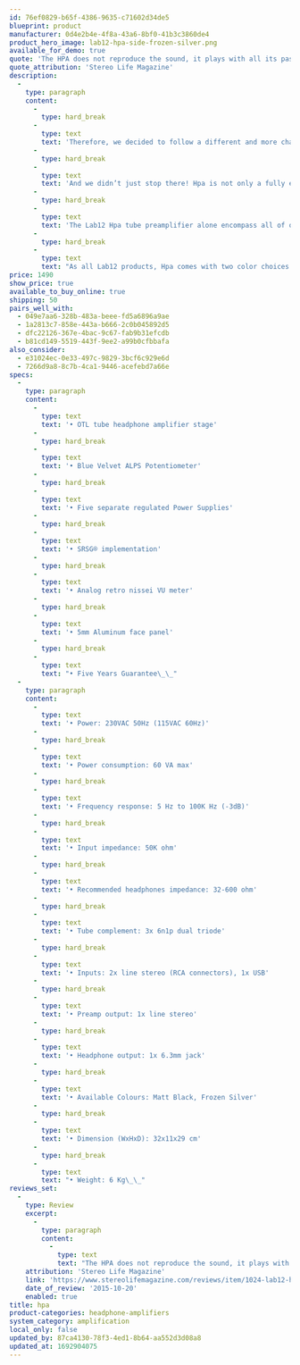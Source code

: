 ```yaml
---
id: 76ef0829-b65f-4386-9635-c71602d34de5
blueprint: product
manufacturer: 0d4e2b4e-4f8a-43a6-8bf0-41b3c3860de4
product_hero_image: lab12-hpa-side-frozen-silver.png
available_for_demo: true
quote: 'The HPA does not reproduce the sound, it plays with all its passion. Of course you can say that the violin is always controlled by man, but I believe that someone has also put a lot of heart into constructing this device. The HPA has a soul and it can be heard clearly.'
quote_attribution: 'Stereo Life Magazine'
description:
  -
    type: paragraph
    content:
      -
        type: hard_break
      -
        type: text
        text: 'Therefore, we decided to follow a different and more challenging path by designing Lab12 Hpa as a full blooded OTL tube headphone amplifier with the utmost transparent, musical and emotionally engaging heart.'
      -
        type: hard_break
      -
        type: text
        text: 'And we didn’t just stop there! Hpa is not only a fully enclosed state-of-the-art headphone system which includes a high-grade USB DAC, but it’s also a fully operational high-quality preamplifier with multiple inputs, including USB that can form the heart of any high-end play back system.'
      -
        type: hard_break
      -
        type: text
        text: 'The Lab12 Hpa tube preamplifier alone encompass all of our knowledge and know how and offers a performance that challenges preamplifiers costing many times the price and brings you a remarkable emotional connection to your music.'
      -
        type: hard_break
      -
        type: text
        text: "As all Lab12 products, Hpa comes with two color choices of glass blasting anodizing finish.\_\_"
price: 1490
show_price: true
available_to_buy_online: true
shipping: 50
pairs_well_with:
  - 049e7aa6-328b-483a-beee-fd5a6896a9ae
  - 1a2813c7-858e-443a-b666-2c0b045892d5
  - dfc22126-367e-4bac-9c67-fab9b31efcdb
  - b81cd149-5519-443f-9ee2-a99b0cfbbafa
also_consider:
  - e31024ec-0e33-497c-9829-3bcf6c929e6d
  - 7266d9a8-8c7b-4ca1-9446-acefebd7a66e
specs:
  -
    type: paragraph
    content:
      -
        type: text
        text: '• OTL tube headphone amplifier stage'
      -
        type: hard_break
      -
        type: text
        text: '• Blue Velvet ALPS Potentiometer'
      -
        type: hard_break
      -
        type: text
        text: '• Five separate regulated Power Supplies'
      -
        type: hard_break
      -
        type: text
        text: '• SRSG® implementation'
      -
        type: hard_break
      -
        type: text
        text: '• Analog retro nissei VU meter'
      -
        type: hard_break
      -
        type: text
        text: '• 5mm Aluminum face panel'
      -
        type: hard_break
      -
        type: text
        text: "• Five Years Guarantee\_\_"
  -
    type: paragraph
    content:
      -
        type: text
        text: '• Power: 230VAC 50Hz (115VAC 60Hz)'
      -
        type: hard_break
      -
        type: text
        text: '• Power consumption: 60 VA max'
      -
        type: hard_break
      -
        type: text
        text: '• Frequency response: 5 Hz to 100K Hz (-3dB)'
      -
        type: hard_break
      -
        type: text
        text: '• Input impedance: 50K ohm'
      -
        type: hard_break
      -
        type: text
        text: '• Recommended headphones impedance: 32-600 ohm'
      -
        type: hard_break
      -
        type: text
        text: '• Tube complement: 3x 6n1p dual triode'
      -
        type: hard_break
      -
        type: text
        text: '• Inputs: 2x line stereo (RCA connectors), 1x USB'
      -
        type: hard_break
      -
        type: text
        text: '• Preamp output: 1x line stereo'
      -
        type: hard_break
      -
        type: text
        text: '• Headphone output: 1x 6.3mm jack'
      -
        type: hard_break
      -
        type: text
        text: '• Available Colours: Matt Black, Frozen Silver'
      -
        type: hard_break
      -
        type: text
        text: '• Dimension (WxHxD): 32x11x29 cm'
      -
        type: hard_break
      -
        type: text
        text: "• Weight: 6 Kg\_\_"
reviews_set:
  -
    type: Review
    excerpt:
      -
        type: paragraph
        content:
          -
            type: text
            text: "The HPA does not reproduce the sound, it plays with all its passion. Of course you can say that the violin is always controlled by man, but I believe that someone has also put a lot of heart into constructing this device. The HPA has a soul and it can be heard clearly.\_\_"
    attribution: 'Stereo Life Magazine'
    link: 'https://www.stereolifemagazine.com/reviews/item/1024-lab12-hpa'
    date_of_review: '2015-10-20'
    enabled: true
title: hpa
product-categories: headphone-amplifiers
system_category: amplification
local_only: false
updated_by: 87ca4130-78f3-4ed1-8b64-aa552d3d08a8
updated_at: 1692904075
---
```

